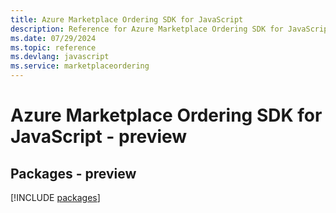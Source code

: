 ```yaml
---
title: Azure Marketplace Ordering SDK for JavaScript
description: Reference for Azure Marketplace Ordering SDK for JavaScript
ms.date: 07/29/2024
ms.topic: reference
ms.devlang: javascript
ms.service: marketplaceordering
---
```

# Azure Marketplace Ordering SDK for JavaScript - preview
## Packages - preview
[!INCLUDE [packages](marketplace-ordering-index.md)]